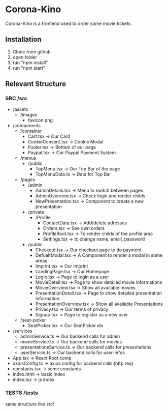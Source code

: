 # Corona-Kino

Corona-Kino is a frontend used to order some movie tickets.

## Installation

1. Clone from github
2. open folder
3. run "npm install"
4. run "npm start"

## Relevant Structure

### SRC /src
- /assets 
    - /images 
        - favicon.png 
- /components 
    - /container 
        - Cart.tsx -> Our Card 
        - CookieConsent.tsx -> Cookie Modal 
        - Footer.tsx -> Bottom of our page 
        - Paypal.tsx -> Our Paypal Payment System 
    - /menus 
        - /public 
            - TopMenu.tsx -> Our Top Bar of the page 
            - TopMenuData.ts -> Data for Top Bar 
    - /pages 
        - /admin 
            - AdminDetails.tsx -> Menu to switch between pages 
            - AdminOverview.tsx -> Check login and render childs 
            - NewPresentation.tsx -> Component to create a new presentation 
        - /private 
            - /Profile 
                - ContactData.tsx -> Add/delete adresses 
                - Orders.tsx -> See own orders 
                - ProfileRoot.tsx -> To render childs of the profile area 
                - Settings.tsx -> to change name, email, password 
        - /public 
            - Checkout.tsx -> Our checkout page to do payment 
            - DefualtModal.tsx -> A Component to render a modal in some areas 
            - Imprint.tsx -> Our Imprint 
            - LandingPage.tsx -> Our Homepage 
            - Login.tsx -> Page to login as a user 
            - MovieDetail.tsx -> Page to show detailed movie informations 
            - MovieOverview.tsx -> Show all available movies 
            - PresentationDetail.tsx -> Page to show detailed presentation information 
            - PresentationOverview.tsx -> Show all available Presentations 
            - Privacy.tsx -> Our terms of privacy 
            - Signup.tsx -> Page to register as a new user 
    - /seat-picker 
        - SeatPicker.tsx -> Our SeatPicker div 
- /services 
    - adminService.ts -> Our backend calls for admin 
    - movieService.ts -> Our backend calls for movies 
    - presentationsService.ts -> Our backend calls for presentations 
    - userService.ts -> Our backend calls for user-infos 
- App.tsx -> React Root comp
- axiosConfig.ts -> axios config for backend calls (http req) 
- constants.tsx -> some constants 
- index.html -> basic index 
- index.tsx -> js index 

### TESTS /tests
same structure like src!
